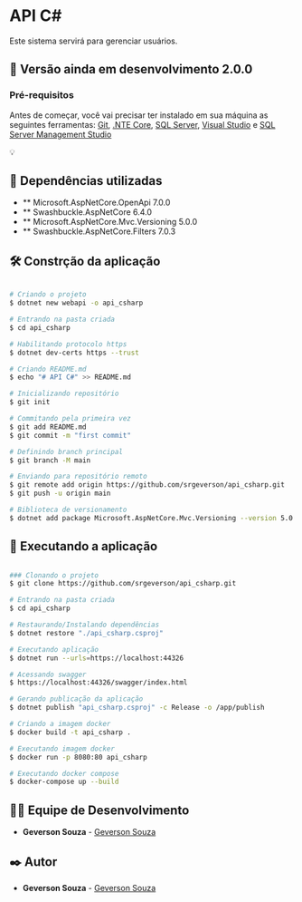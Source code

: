 # API C#
Este sistema servirá para gerenciar usuários.

## 📌 Versão ainda em desenvolvimento 2.0.0

### Pré-requisitos
Antes de começar, você vai precisar ter instalado em sua máquina as seguintes ferramentas:
[Git](https://git-scm.com), [.NTE Core](https://dotnet.microsoft.com/en-us/download), [SQL Server](https://www.microsoft.com/pt-br/sql-server/sql-server-downloads), [Visual Studio](https://visualstudio.microsoft.com/) e [SQL Server Management Studio](https://docs.microsoft.com/en-us/sql/ssms/download-sql-server-management-studio-ssms?view=sql-server-ver16)

💡

## 🚀 Dependências utilizadas
* ** Microsoft.AspNetCore.OpenApi 7.0.0
* ** Swashbuckle.AspNetCore 6.4.0
* ** Microsoft.AspNetCore.Mvc.Versioning 5.0.0
* ** Swashbuckle.AspNetCore.Filters 7.0.3

## 🛠️ Constrção da aplicação

```bash

# Criando o projeto
$ dotnet new webapi -o api_csharp

# Entrando na pasta criada
$ cd api_csharp

# Habilitando protocolo https
$ dotnet dev-certs https --trust

# Criando README.md 
$ echo "# API C#" >> README.md

# Inicializando repositório
$ git init

# Commitando pela primeira vez
$ git add README.md
$ git commit -m "first commit"

# Definindo branch principal
$ git branch -M main

# Enviando para repositório remoto
$ git remote add origin https://github.com/srgeverson/api_csharp.git
$ git push -u origin main

# Biblioteca de versionamento
$ dotnet add package Microsoft.AspNetCore.Mvc.Versioning --version 5.0.0

```

## 🎲 Executando a aplicação

```bash

### Clonando o projeto
$ git clone https://github.com/srgeverson/api_csharp.git

# Entrando na pasta criada
$ cd api_csharp

# Restaurando/Instalando dependências
$ dotnet restore "./api_csharp.csproj"

# Executando aplicação
$ dotnet run --urls=https://localhost:44326

# Acessando swagger
$ https://localhost:44326/swagger/index.html

# Gerando publicação da aplicação
$ dotnet publish "api_csharp.csproj" -c Release -o /app/publish

# Criando a imagem docker
$ docker build -t api_csharp .

# Executando imagem docker
$ docker run -p 8080:80 api_csharp

# Executando docker compose
$ docker-compose up --build

```

## 👨‍💻 Equipe de Desenvolvimento

* **Geverson Souza** - [Geverson Souza](https://www.linkedin.com/in/srgeverson/)

## ✒️ Autor

* **Geverson Souza** - [Geverson Souza](https://www.linkedin.com/in/srgeverson/)